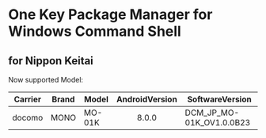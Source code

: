 # One Key Package Manager for Windows Command Shell
## for Nippon Keitai

Now supported Model:  

| Carrier        | Brand   |  Model  | AndroidVersion | SoftwareVersion |
| --------   | -----  | ----  | :----: | -----|
| docomo     | MONO | MO-01K | 8.0.0 | DCM_JP_MO-01K_OV1.0.0B23 |
